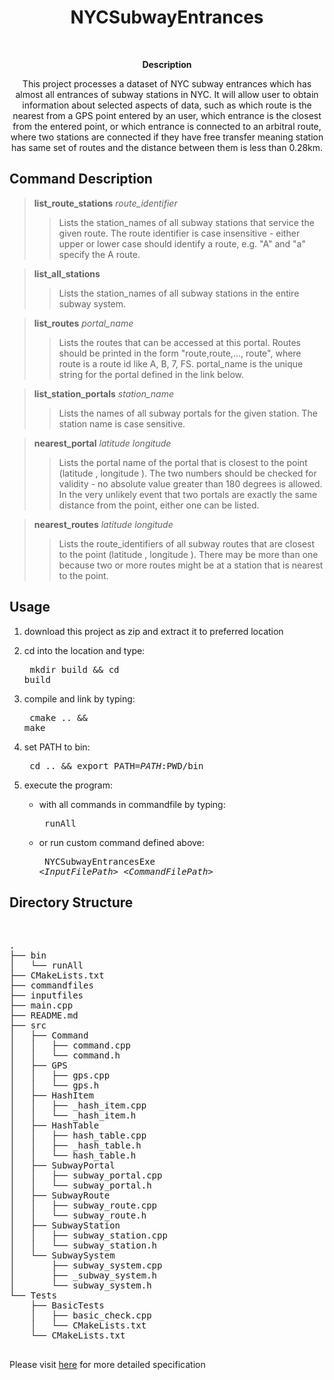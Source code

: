 <h1 align="center">NYCSubwayEntrances</h1>
<br>
<p align="center"><strong>Description</strong>
<p align="center">This project processes a dataset of NYC subway 
entrances which has almost all entrances of subway stations in NYC. 
 It will allow user to obtain information about selected aspects of 
 data, such as which route is the nearest from a GPS point entered by an
  user, which entrance is the closest from the entered point, or which 
  entrance is connected to an arbitral route, where two stations are 
  connected if they have free transfer meaning station has same 
  set of routes and the distance between them is less than 0.28km. <p></p>


<h2>Command Description</h2>

> **list_route_stations** *route_identifier*
> > Lists the station_names of all subway stations that service the
> > given route. The route identifier is case insensitive - either upper
> > or lower case should identify a route, e.g. "A" and "a" specify the
> > A route.

>  **list_all_stations** 
> >  Lists the station_names of all subway stations in the entire subway
> >  system.
							
>  **list_routes**  *portal_name* 
> > Lists the routes that can be accessed at this portal. Routes should
> > be printed in the form "route,route,..., route", where route is a
> > route id like A, B, 7, FS. portal_name is the unique string for the
> > portal defined in the link below.

> **list_station_portals**  *station_name* 
> > Lists the names of all subway portals for the given station. The
> > station name is case sensitive.

> **nearest_portal**  *latitude* *longitude* 
> > Lists the portal name of the portal that is closest to the point
> > (latitude , longitude ). The two numbers should be checked for
> > validity - no absolute value greater than 180 degrees is allowed. In
> > the very unlikely event that two portals are exactly the same
> > distance from the point, either one can be listed.

> **nearest_routes**  *latitude* *longitude* 
> > Lists the route_identifiers of all subway routes that are closest to
> > the point (latitude , longitude ). There may be more than one
> > because two or more routes might be at a station that is nearest to
> > the point.


<h2>Usage</h2>

1. download this project as zip and extract it to preferred location

2. cd into the location and type: <pre> mkdir  build  &&  cd  build</pre>
3. compile and link by typing: <pre> cmake ..  &&  make</pre>
4. set PATH to bin: <pre> cd ..  &&  export  PATH=$PATH:$PWD/bin</pre>
5. execute the program:
   *  with all commands in commandfile by typing: <pre> runAll </pre>
   * or run custom command defined above: <pre> NYCSubwayEntrancesExe <*InputFilePath*> <*CommandFilePath*> </pre>
         
<h2>Directory Structure</h2>
<br>
<pre>
.
├── bin
│   └── runAll
├── CMakeLists.txt
├── commandfiles
├── inputfiles
├── main.cpp
├── README.md
├── src
│   ├── Command
│   │   ├── command.cpp
│   │   └── command.h
│   ├── GPS
│   │   ├── gps.cpp
│   │   └── gps.h
│   ├── HashItem
│   │   ├── _hash_item.cpp
│   │   └── _hash_item.h
│   ├── HashTable
│   │   ├── hash_table.cpp
│   │   ├── _hash_table.h
│   │   └── hash_table.h
│   ├── SubwayPortal
│   │   ├── subway_portal.cpp
│   │   └── subway_portal.h
│   ├── SubwayRoute
│   │   ├── subway_route.cpp
│   │   └── subway_route.h
│   ├── SubwayStation
│   │   ├── subway_station.cpp
│   │   └── subway_station.h
│   └── SubwaySystem
│       ├── subway_system.cpp
│       ├── _subway_system.h
│       └── subway_system.h
└── Tests
    ├── BasicTests
    │   ├── basic_check.cpp
    │   └── CMakeLists.txt
    └── CMakeLists.txt
</pre>

<h2></h2> 
<p>Please
     visit <a
     href="http://www.compsci.hunter.cuny.edu/~sweiss/course_materials/csci335/assignments_s19/project2_phase1.pdf">
     here</a> for more detailed specification</p>
